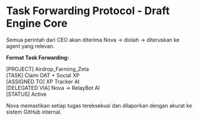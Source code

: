 
# Task Forwarding Protocol - Draft Engine Core

Semua perintah dari CEO akan diterima Nova → diolah → diteruskan ke agent yang relevan.

**Format Task Forwarding:**

[PROJECT] Airdrop_Farming_Zeta  
[TASK] Claim OAT + Social XP  
[ASSIGNED TO] XP Tracker AI  
[DELEGATED VIA] Nova → RelayBot AI  
[STATUS] Active

Nova memastikan setiap tugas tereksekusi dan dilaporkan dengan akurat ke sistem GitHub internal.

